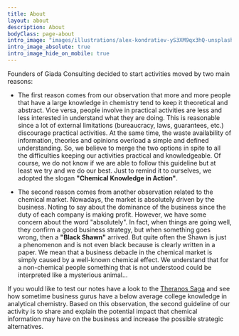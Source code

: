 ```yaml
---
title: About
layout: about
description: About
bodyClass: page-about
intro_image: "images/illustrations/alex-kondratiev-yS3XM9qx3hQ-unsplash.jpg"
intro_image_absolute: true
intro_image_hide_on_mobile: true
---
```

Founders of Giada Consulting decided to start activities moved by two main reasons:

* The first reason comes from our observation that more and more people that have a large knowledge in chemistry tend to keep it theoretical and abstract. 
Vice versa, people involve in practical activities are less and less interested in understand what they are doing. This is reasonable since a lot of external limitations (bureaucracy, 
laws, guarantees, etc.) discourage practical activities. At the same time, the waste availability of information, theories and opinions overload a simple and defined understanding. 
So, we believe to merge the two options in spite to all the difficulties keeping our activities practical and knowledgeable. Of course, we do not know if we are able to follow this 
guideline but at least we try and we do our best. Just to remind it to ourselves, we adopted the slogan **"Chemical Knowledge in Action"**.


* The second reason comes from another observation related to the chemical market. Nowadays, the market is absolutely driven by the business. Noting to say about the dominance of the 
business since the duty of each company is making profit. However, we have some concern about the word "absolutely". In fact, when things are going well, they confirm a good business 
strategy, but when something goes wrong, then a **"Black Shawn"** arrived. But quite often the Shawn is just a phenomenon and is not even black because is clearly written in a paper. 
We mean that a business debacle in the chemical market is simply caused by  a well-known chemical effect. We understand that for a non-chemical people something that is not understood 
could be interpreted like a mysterious animal... 

If you would like to test our notes have a look to the 
[Theranos Saga](https://www.investopedia.com/articles/investing/020116/theranos-fallen-unicorn.asp#:~:text=2003%3A%20Nineteen%2Dyear%2Dold,gaining%20a%20%2430%20million%20valuation.) 
and see how sometime business gurus have a below average college knowledge in analytical chemistry.
Based on this observation, the second guideline of our activity is to share and explain the potential impact that chemical information may have on the business and increase the possible strategic alternatives.
